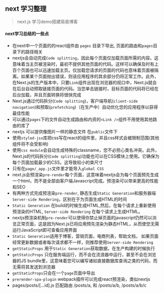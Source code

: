 ## next 学习整理

> next.js 学习demo搭建简易博客

#### next学习总结的一些点

- 在next中一个页面的的react组件由 `pages` 目录下导出, 页面的路由和`pages`目录下的路径相关
- nextjs会自动完成`Code splitting`，因此每个页面仅加载页面所需的内容。这意味着当主页被渲染时，最初不提供其他页面的代码。这样可以确保及时有上百个页面也可以迅速加载主页。仅加载您请求的页面的代码也意味着页面被隔离。如果某个页面抛出错误，则该应用程序的其余部分仍将正常工作。此外，在Next.js的生产版本中，只要`Link`组件出现在浏览器的视口中，Next.js就会在后台自动预取链接页面的代码。当您单击链接时，目标页面的代码将已经在后台加载，并且页面转换将很快完成
- Next.js通过代码拆分(`Code splitting`)，客户端导航(`client-side navigation`)和预取(`prefetching`)（在生产中）自动优化您的应用程序以获得最佳性能
- 可以通过`pages`下的文件自动生成路由和内资的`<Link />`组件不用使用其他路由的库了
- nextjs 可以提供像图片一样的静态文件 在`public`文件下
- 使用`styled-jsx`库把css写在react的组件里，并且css样式会被限制范围(其他组件将不会受影响)
- 使用`css module`会自动生成特殊的classname，您不必担心类名冲突。此外，Next.js的代码拆分(`Code splitting`)功能也可以在CSS模块上使用。它确保为每个页面加载最少的CSS。这导致较小的束尺寸
- 只有在`page/_app.js`文件里才能导入`global CSS`
- next.js会预渲染`pre-render`每个页面，这意味着nextjs会为每个页面预先生成一个html，而不是全部由客户端Javascript完成。预渲染可以带来更高的性能和SEO
- 有两种方式完成预渲染`pre-render`, 静态生成`Static Generation`和服务器端`Server-side Rendering`，区别在于为页面生成HTML的时间
- `Static Generation` 在build的时候生成HTML,然后，在每个请求上重新使用预渲染的HTML, `Server-side Rendering` 在每个请求上生成HTML。
- nextjs预渲染机制`pre-render`可以使得你禁止掉页面的javascript仍然可以浏览正常页面，这是因为Next.js已将应用预先渲染为静态HTML，从而使您无需运行JavaScript即可查看应用界面
- `Static Generation`适用于博客，营销页面，电商列表，帮助文档， 如果页面经常更新数据或者每次请求都不一样，则推荐使用`Server-side Rendering` 
- `getStaticProps` 用于`Static Generation`获取数据，在生产构建的时候执行
- `getStaticProps` 只在服务端运行，而不会在流浪器中运行，甚至不会在浏览器的JS bundle里，这意味着您可以编写诸如直接数据库查询之类的代码，而无需将其发送到浏览器
- `getStaticProps`只会在一个`page`页面中导出
- `prerender-spa-plugin` webpack插件可以完成react预渲染，类似nextjs
- pages/posts/[...id].js 匹配路由 /posts/a, 和 /posts/a/b, /posts/a/b/c 

